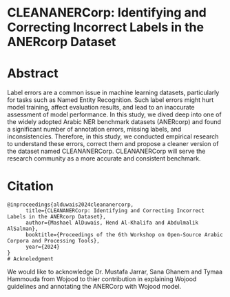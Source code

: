 # CLEANANERCorp: Identifying and Correcting Incorrect Labels in the ANERcorp Dataset

# Abstract
Label errors are a common issue in machine learning datasets, particularly for tasks such as Named Entity Recognition. Such label errors might hurt model training, affect evaluation results, and lead to an inaccurate assessment of model performance. In this study, we dived deep into one of the widely adopted Arabic NER benchmark datasets (ANERcorp) and found a significant number of annotation errors, missing labels, and inconsistencies. Therefore, in this study, we conducted empirical research to understand these errors, correct them and propose a cleaner version of the dataset named CLEANANERCorp. CLEANANERCorp will serve the research community as a more accurate and consistent benchmark.

# Citation
~~~
@inproceedings{alduwais2024cleananercorp,
      title={CLEANANERCorp: Identifying and Correcting Incorrect Labels in the ANERcorp Dataset}, 
      author={Mashael AlDuwais, Hend Al-Khalifa and Abdulmalik AlSalman},
      booktitle={Proceedings of the 6th Workshop on Open-Source Arabic Corpora and Processing Tools},
      year={2024}
}
# Acknoledgment
~~~
We would like to acknowledge Dr. Mustafa Jarrar, Sana Ghanem and Tymaa Hammouda from Wojood to thier contribution in explaining Wojood guidelines and annotating the ANERCorp with Wojood model.

